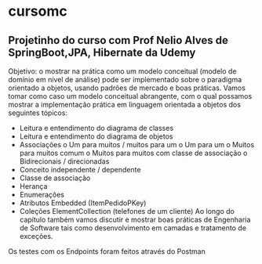 # cursomc
## Projetinho do curso com Prof Nelio Alves de SpringBoot,JPA, Hibernate da Udemy

Objetivo: o mostrar na prática como um modelo conceitual (modelo de
domínio em nível de análise) pode ser implementado sobre o paradigma orientado a objetos, usando padrões de
mercado e boas práticas.
Vamos tomar como caso um modelo conceitual abrangente, com o qual possamos mostrar a implementação prática
em linguagem orientada a objetos dos seguintes tópicos:
* Leitura e entendimento do diagrama de classes
* Leitura e entendimento do diagrama de objetos
* Associações
o Um para muitos / muitos para um
o Um para um
o Muitos para muitos comum
o Muitos para muitos com classe de associação
o Bidirecionais / direcionadas
* Conceito independente / dependente
* Classe de associação
* Herança
* Enumerações
* Atributos Embedded (ItemPedidoPKey)
* Coleções ElementCollection (telefones de um cliente)
Ao longo do capítulo também vamos discutir e mostrar boas práticas de Engenharia de Software tais como
desenvolvimento em camadas e tratamento de exceções.

Os testes com os Endpoints foram feitos através do Postman

